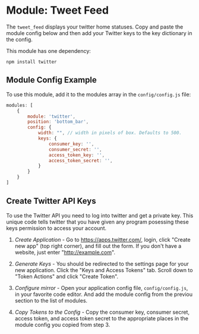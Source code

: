 # Module: Tweet Feed

The `tweet_feed` displays your twitter home statuses. Copy and paste the module config below and then add your Twitter keys to the key dictionary in the config.

This module has one dependency:

`npm install twitter`

## Module Config Example

To use this module, add it to the modules array in the `config/config.js` file:
````javascript
modules: [
	{
		module: 'twitter',
		position: 'bottom_bar',
		config: {
			width: "", // width in pixels of box. Defaults to 500.
			keys: {
				consumer_key: '',
				consumer_secret: '',
				access_token_key: '',
				access_token_secret: '',
			}
		}
	}
]
````

## Create Twitter API Keys

To use the Twitter API you need to log into twitter and get a private key. This unique code tells twitter that you have given any program posessing these keys permission to access your account.

1) *Create Application* - Go to https://apps.twitter.com/, login, click "Create new app" (top right corner), and fill out the form. If you don't have a website, just enter "http://example.com".

2) *Generate Keys* - You should be redirected to the settings page for your new application. Click the "Keys and Access Tokens" tab. Scroll down to "Token Actions" and click "Create Token".

3) *Configure mirror* - Open your application config file, `config/config.js`, in your favorite code editor. And add the module config from the previou section to the list of modules.

4) *Copy Tokens to the Config* - Copy the consumer key, consumer secret, access token, and access token secret to the appropriate places in the module config you copied from step 3.

